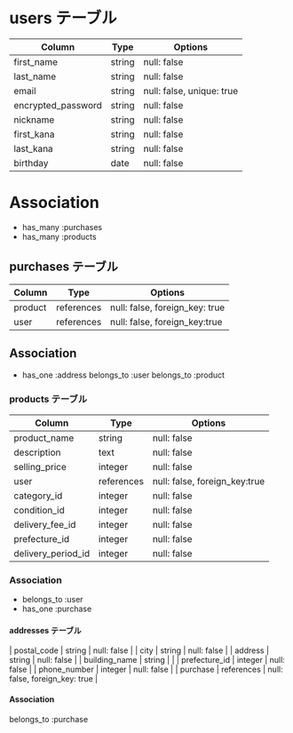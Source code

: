 # users テーブル

| Column             | Type   | Options                   |
| ------------------ | ------ | ------------------------- |
| first_name         | string | null: false               |
| last_name          | string | null: false               |
| email              | string | null: false, unique: true |
| encrypted_password | string | null: false               |
| nickname           | string | null: false               |
| first_kana         | string | null: false               |
| last_kana          | string | null: false               |
| birthday           | date   | null: false               |

# Association

- has_many :purchases
- has_many :products


## purchases テーブル

| Column        | Type          | Options                        |
| ------------- | ------------- | -----------                    |
| product       | references    | null: false, foreign_key: true |
| user          | references    | null: false, foreign_key:true  |

## Association

- has_one :address
  belongs_to :user
  belongs_to :product



### products テーブル

| Column             | Type        | Options                       |
| ------------------ | ----------  | ------------------------------|
| product_name       | string      | null: false                   |
| description        | text        | null: false                   |
| selling_price      | integer     | null: false                   |
| user               | references  | null: false, foreign_key:true |
| category_id        | integer     | null: false                   |
| condition_id       | integer     | null: false                   |
| delivery_fee_id    | integer     | null: false                   |
| prefecture_id      | integer     | null: false                   |
| delivery_period_id | integer     | null: false                   |

### Association

- belongs_to :user
- has_one :purchase


#### addresses テーブル

| postal_code   | string        | null: false                    |
| city          | string        | null: false                    |
| address       | string        | null: false                    | 
| building_name | string        |                                |
| prefecture_id | integer       | null: false                    |
| phone_number  | integer       | null: false                    |
| purchase      | references    | null: false, foreign_key: true |

#### Association

belongs_to :purchase
